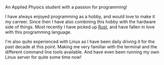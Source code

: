 An Applied Physics student with a passion for programming!

I have always enjoyed programming as a hobby, and would love to make it my carreer.
Since then I have also combining this hobby with the hardware side of things.
Most recently I have picked up [Rust], and have fallen in love with this programming language.

I'm also quite experienced with Linux as I have been daily driving it for the past decade at this point.
Making me very familiar with the terminal and the different command line tools available.
And have even been running my own Linux server for quite some time now!

[Rust]: https://rust-lang.org

